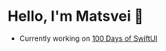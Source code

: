 # Hello, I'm Matsvei 👋

- Currently working on [100 Days of SwiftUI](https://github.com/matsveil/100-days-of-swiftui)
